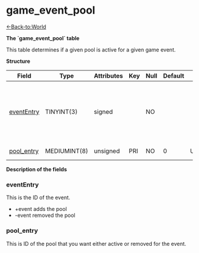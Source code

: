 # game\_event\_pool

[<-Back-to:World](database-world.md)

**The \`game\_event\_pool\` table**

This table determines if a given pool is active for a given game event.

**Structure**

| Field           | Type         | Attributes | Key | Null | Default | Extra  | Comment                                                             |
|-----------------|--------------|------------|-----|------|---------|--------|---------------------------------------------------------------------|
| [eventEntry][1] | TINYINT(3)   | signed     |     | NO   |         |        | Entry of the game event. Put negative entry to remove during event. |
| [pool_entry][2] | MEDIUMINT(8) | unsigned   | PRI | NO   | 0       | Unique | Id of the pool                                                      |

[1]: #evententry
[2]: #pool_entry

**Description of the fields**

### eventEntry

This is the ID of the event.

-   +event adds the pool
-   -event removed the pool

### pool\_entry

This is ID of the pool that you want either active or removed for the event.
